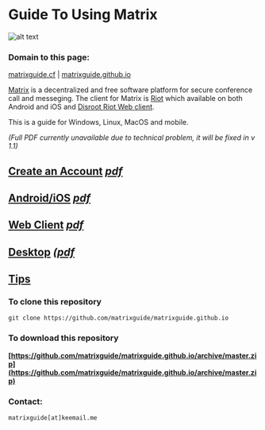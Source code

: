 # Guide To Using Matrix

![alt text](https://matrix.org/blog/wp-content/uploads/2015/01/logo1.png "Matrix")

### Domain to this page:

[matrixguide.cf](http://matrixguide.cf) | [matrixguide.github.io](https://matrixguide.github.io)

[Matrix](https://matrix.org/) is a decentralized and free software platform for secure conference call and messeging. The client for Matrix is [Riot](https://riot.im/) which available on both Android and iOS and [Disroot Riot Web client](https://chat.disroot.org/).

This is a guide for Windows, Linux, MacOS and mobile.

*(Full PDF currently unavailable due to technical problem, it will be fixed in v 1.1)*

## [Create an Account](user.md) *[pdf](user.pdf)*
## [Android/iOS](mobile.md) *[pdf](mobile.pdf)*
## [Web Client](web.md) *[pdf](web.pdf)*
## [Desktop](desktop.md) *([pdf](desktop.pdf)*
## [Tips](tips.md) 

### To clone this repository

    git clone https://github.com/matrixguide/matrixguide.github.io
    
### To download this repository

**[https://github.com/matrixguide/matrixguide.github.io/archive/master.zip](https://github.com/matrixguide/matrixguide.github.io/archive/master.zip)**
    
### Contact:

    matrixguide[at]keemail.me

